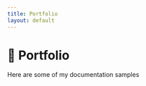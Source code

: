 ```yaml
---
title: Portfolio
layout: default
---
```


# 📂 Portfolio

Here are some of my documentation samples

